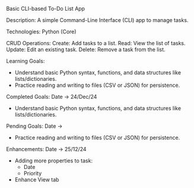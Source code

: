 Basic CLI-based To-Do List App

Description: A simple Command-Line Interface (CLI) app to manage tasks.

Technologies: Python (Core)

CRUD Operations:
Create: Add tasks to a list.
Read: View the list of tasks.
Update: Edit an existing task.
Delete: Remove a task from the list.

Learning Goals:
- Understand basic Python syntax, functions, and data structures like lists/dictionaries.
- Practice reading and writing to files (CSV or JSON) for persistence.


Completed Goals: Date -> 24/Dec/24
- Understand basic Python syntax, functions, and data structures like lists/dictionaries.

Pending Goals: Date -> 
- Practice reading and writing to files (CSV or JSON) for persistence.

Enhancements: Date -> 25/12/24
- Adding more properties to task:
    - Date
    - Priority
- Enhance View tab
